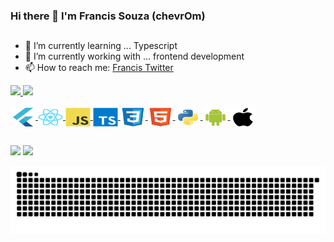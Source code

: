 ### Hi there 👋 I'm Francis Souza (chevrOm)

## 

<!--
**chevrOm/chevrom** is a ✨ _special_ ✨ repository because its `README.md` (this file) appears on your GitHub profile.

Here are some ideas to get you started:

- 🔭 I’m currently working on ...
- 🌱 I’m currently learning ...
- 👯 I’m looking to collaborate on ...
- 🤔 I’m looking for help with ...
- 💬 Ask me about ...
- 📫 How to reach me: ...
- 😄 Pronouns: ...
- ⚡ Fun fact: ...
-->


- 🌱 I’m currently learning ... Typescript
- 🔭 I’m currently working with ... frontend development
- 📫 How to reach me: 
    <a href="https://twitter.com/aesiel">Francis Twitter</a>
  

<div>
  <a href="https://github.com/chevrOm/">
  <img height="180em" src="https://github-readme-stats.vercel.app/api?username=chevrom&show_icons=true&theme=dracula&include_all_commits=true&count_private=true"/>
  <img height="180em" src="https://github-readme-stats.vercel.app/api/top-langs/?username=chevrom&layout-compact&langs_count=16&theme=dracula"/>
</div>
<div style="display: inline_block"><br>
  <img align="center" alt="fms-android" height="30" width="40" src="https://github.com/devicons/devicon/blob/master/icons/flutter/flutter-original.svg" >
  <img align="center" alt="fms-android" height="30" width="40" src="https://github.com/devicons/devicon/blob/master/icons/react/react-original.svg" >
  <img align="center" alt="fms-android" height="30" width="40" src="https://github.com/devicons/devicon/blob/master/icons/javascript/javascript-original.svg" >
  <img align="center" alt="fms-android" height="30" width="40" src="https://github.com/devicons/devicon/blob/master/icons/typescript/typescript-original.svg" >
  <img align="center" alt="fms-android" height="30" width="40" src="https://github.com/devicons/devicon/blob/master/icons/css3/css3-original.svg" >
  <img align="center" alt="fms-android" height="30" width="40" src="https://github.com/devicons/devicon/blob/master/icons/html5/html5-original.svg" >
  <img align="center" alt="fms-android" height="30" width="40" src="https://github.com/devicons/devicon/blob/master/icons/python/python-original.svg" >
  <img align="center" alt="fms-android" height="30" width="40" src="https://github.com/devicons/devicon/blob/master/icons/android/android-plain.svg" >
  <img align="center" alt="fms-android" height="30" width="40" src="https://github.com/devicons/devicon/blob/master/icons/apple/apple-original.svg" >
 </div>
 
  ##
  
 <div>
  <a href="https://github.com/chevrom/" target="_blank"><img src="https://img.shields.io/badge/Twitter-1DA1F2?style=for-the-badge&logo=twitter&logoColor=white" target="_blank"></a>  
   <a href="https://instagram.com/aesiel" target="_blank"><img src="https://img.shields.io/badge/Instagram-E4405F?style=for-the-badge&logo=instagram&logoColor=white" target="_blank"></a>
 

![Snake animation](https://github.com/chevrom/chevrom/blob/output/github-contribution-grid-snake.svg)
  
</div>
